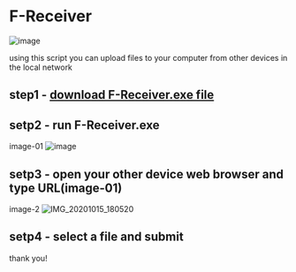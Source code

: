 # F-Receiver
![image](https://user-images.githubusercontent.com/45274219/96129744-a65ff080-0f14-11eb-89e8-519e97af6683.png)


 using this script you can upload files to your computer from other devices in the local network
 
 
 
## step1 -  <a href="https://github.com/wijewardhane/F-Receiver/releases/download/v1.0.0/F-Receiver.exe">download F-Receiver.exe file</a>
## setp2 - run F-Receiver.exe

image-01
![image](https://user-images.githubusercontent.com/45274219/96123443-70b90880-0f10-11eb-981f-5e9aef2ac01b.png)

## setp3 - open your other device web browser and type URL(image-01)
image-2
![IMG_20201015_180520](https://user-images.githubusercontent.com/45274219/96125044-44ea5280-0f11-11eb-9f62-eb208fcedb69.jpg)
## setp4 - select a file and submit
thank you!
